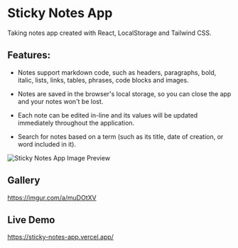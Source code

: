 # Sticky Notes App
Taking notes app created with React, LocalStorage and Tailwind CSS. 

## Features: 
- Notes support markdown code, such as headers, paragraphs, bold, italic, lists, links, tables, phrases, code blocks and images.

- Notes are saved in the browser's local storage, so you can close the app and your notes won't be lost.

- Each note can be edited in-line and its values will be updated immediately throughout the application.

- Search for notes based on a term (such as its title, date of creation, or word included in it).

<img src="https://i.imgur.com/pf0ik7K.png" alt="Sticky Notes App Image Preview"/>

## Gallery
https://imgur.com/a/muDOtXV

## Live Demo
https://sticky-notes-app.vercel.app/